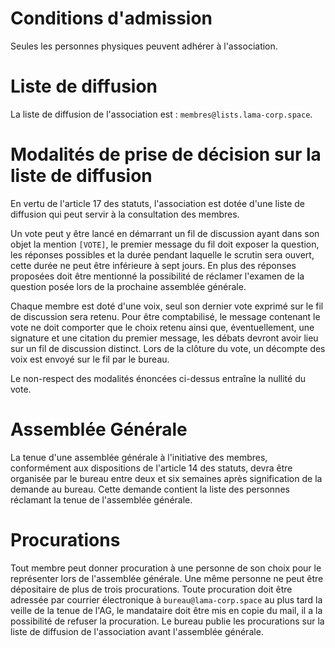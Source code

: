 # Conditions d'admission

Seules les personnes physiques peuvent adhérer à l'association.

# Liste de diffusion

La liste de diffusion de l'association est : `membres@lists.lama-corp.space`.

# Modalités de prise de décision sur la liste de diffusion

En vertu de l'article 17 des statuts, l'association est dotée d'une liste de diffusion qui peut servir à la consultation des membres.

Un vote peut y être lancé en démarrant un fil de discussion ayant dans son objet la mention `[VOTE]`, le premier message du fil doit exposer la question, les réponses possibles et la durée pendant laquelle le scrutin sera ouvert, cette durée ne peut être inférieure à sept jours. En plus des réponses proposées doit être mentionné la possibilité de réclamer l'examen de la question posée lors de la prochaine assemblée générale.

Chaque membre est doté d'une voix, seul son dernier vote exprimé sur le fil de discussion sera retenu. Pour être comptabilisé, le message contenant le vote ne doit comporter que le choix retenu ainsi que, éventuellement, une signature et une citation du premier message, les débats devront avoir lieu sur un fil de discussion distinct. Lors de la clôture du vote, un décompte des voix est envoyé sur le fil par le bureau.

Le non-respect des modalités énoncées ci-dessus entraîne la nullité du vote.

# Assemblée Générale

La tenue d'une assemblée générale à l'initiative des membres, conformément aux dispositions de l'article 14 des statuts, devra être organisée par le bureau entre deux et six semaines après signification de la demande au bureau. Cette demande contient la liste des personnes réclamant la tenue de l'assemblée générale.

# Procurations

Tout membre peut donner procuration à une personne de son choix pour le représenter lors de l'assemblée générale. Une même personne ne peut être dépositaire de plus de trois procurations. Toute procuration doit être adressée par courrier électronique à `bureau@lama-corp.space` au plus tard la veille de la tenue de l'AG, le mandataire doit être mis en copie du mail, il a la possibilité de refuser la procuration. Le bureau publie les procurations sur la liste de diffusion de l'association avant l'assemblée générale.
